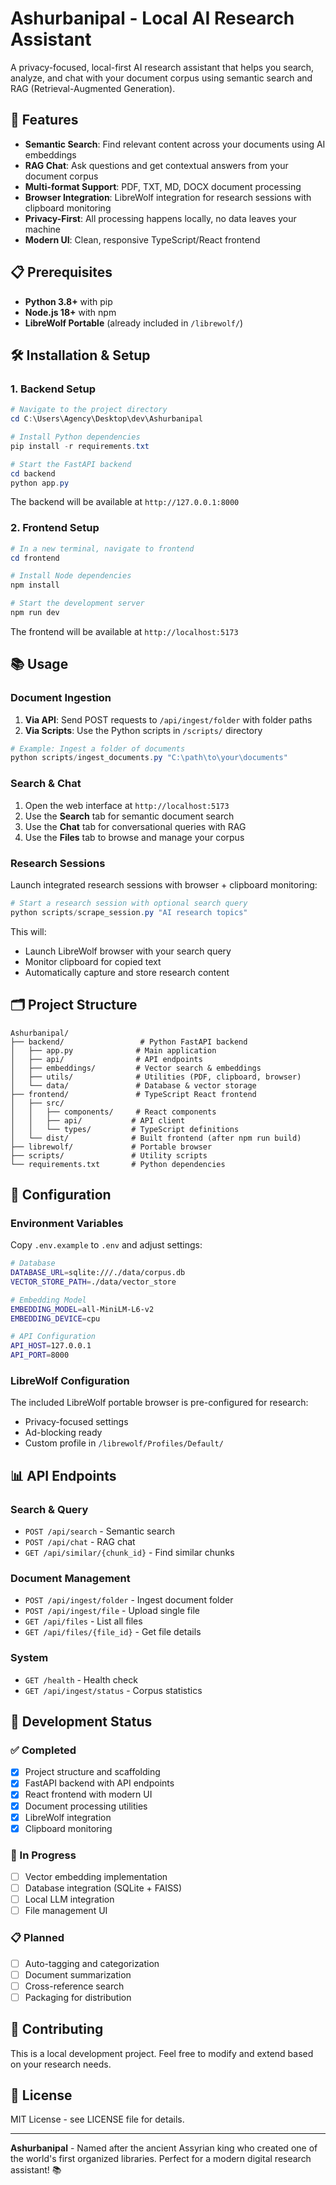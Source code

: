 # Ashurbanipal - Local AI Research Assistant

A privacy-focused, local-first AI research assistant that helps you search, analyze, and chat with your document corpus using semantic search and RAG (Retrieval-Augmented Generation).

## 🚀 Features

- **Semantic Search**: Find relevant content across your documents using AI embeddings
- **RAG Chat**: Ask questions and get contextual answers from your document corpus
- **Multi-format Support**: PDF, TXT, MD, DOCX document processing
- **Browser Integration**: LibreWolf integration for research sessions with clipboard monitoring
- **Privacy-First**: All processing happens locally, no data leaves your machine
- **Modern UI**: Clean, responsive TypeScript/React frontend

## 📋 Prerequisites

- **Python 3.8+** with pip
- **Node.js 18+** with npm
- **LibreWolf Portable** (already included in `/librewolf/`)

## 🛠️ Installation & Setup

### 1. Backend Setup

```powershell
# Navigate to the project directory
cd C:\Users\Agency\Desktop\dev\Ashurbanipal

# Install Python dependencies
pip install -r requirements.txt

# Start the FastAPI backend
cd backend
python app.py
```

The backend will be available at `http://127.0.0.1:8000`

### 2. Frontend Setup

```powershell
# In a new terminal, navigate to frontend
cd frontend

# Install Node dependencies
npm install

# Start the development server
npm run dev
```

The frontend will be available at `http://localhost:5173`

## 📚 Usage

### Document Ingestion

1. **Via API**: Send POST requests to `/api/ingest/folder` with folder paths
2. **Via Scripts**: Use the Python scripts in `/scripts/` directory

```powershell
# Example: Ingest a folder of documents
python scripts/ingest_documents.py "C:\path\to\your\documents"
```

### Search & Chat

1. Open the web interface at `http://localhost:5173`
2. Use the **Search** tab for semantic document search
3. Use the **Chat** tab for conversational queries with RAG
4. Use the **Files** tab to browse and manage your corpus

### Research Sessions

Launch integrated research sessions with browser + clipboard monitoring:

```powershell
# Start a research session with optional search query
python scripts/scrape_session.py "AI research topics"
```

This will:
- Launch LibreWolf browser with your search query
- Monitor clipboard for copied text
- Automatically capture and store research content

## 🗂️ Project Structure

```
Ashurbanipal/
├── backend/                 # Python FastAPI backend
│   ├── app.py              # Main application
│   ├── api/                # API endpoints
│   ├── embeddings/         # Vector search & embeddings
│   ├── utils/              # Utilities (PDF, clipboard, browser)
│   └── data/               # Database & vector storage
├── frontend/               # TypeScript React frontend  
│   ├── src/
│   │   ├── components/     # React components
│   │   ├── api/           # API client
│   │   └── types/         # TypeScript definitions
│   └── dist/              # Built frontend (after npm run build)
├── librewolf/             # Portable browser
├── scripts/               # Utility scripts
└── requirements.txt       # Python dependencies
```

## 🔧 Configuration

### Environment Variables

Copy `.env.example` to `.env` and adjust settings:

```bash
# Database
DATABASE_URL=sqlite:///./data/corpus.db
VECTOR_STORE_PATH=./data/vector_store

# Embedding Model  
EMBEDDING_MODEL=all-MiniLM-L6-v2
EMBEDDING_DEVICE=cpu

# API Configuration
API_HOST=127.0.0.1
API_PORT=8000
```

### LibreWolf Configuration

The included LibreWolf portable browser is pre-configured for research:
- Privacy-focused settings
- Ad-blocking ready
- Custom profile in `/librewolf/Profiles/Default/`

## 📊 API Endpoints

### Search & Query
- `POST /api/search` - Semantic search
- `POST /api/chat` - RAG chat
- `GET /api/similar/{chunk_id}` - Find similar chunks

### Document Management
- `POST /api/ingest/folder` - Ingest document folder
- `POST /api/ingest/file` - Upload single file
- `GET /api/files` - List all files
- `GET /api/files/{file_id}` - Get file details

### System
- `GET /health` - Health check
- `GET /api/ingest/status` - Corpus statistics

## 🚧 Development Status

### ✅ Completed
- [x] Project structure and scaffolding
- [x] FastAPI backend with API endpoints
- [x] React frontend with modern UI
- [x] Document processing utilities
- [x] LibreWolf integration
- [x] Clipboard monitoring

### 🔄 In Progress  
- [ ] Vector embedding implementation
- [ ] Database integration (SQLite + FAISS)
- [ ] Local LLM integration
- [ ] File management UI

### 📋 Planned
- [ ] Auto-tagging and categorization
- [ ] Document summarization
- [ ] Cross-reference search
- [ ] Packaging for distribution

## 🤝 Contributing

This is a local development project. Feel free to modify and extend based on your research needs.

## 📝 License

MIT License - see LICENSE file for details.

---

**Ashurbanipal** - Named after the ancient Assyrian king who created one of the world's first organized libraries. Perfect for a modern digital research assistant! 📚
